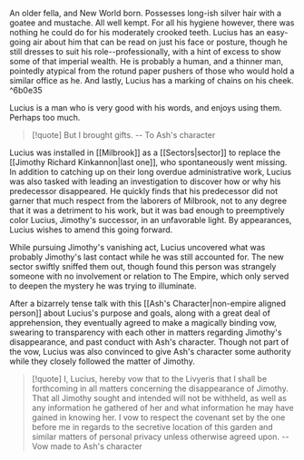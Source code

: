 An older fella, and New World born. Possesses long-ish silver hair with a goatee and mustache. All well kempt. For all his hygiene however, there was nothing he could do for his moderately crooked teeth. Lucius has an easy-going air about him that can be read on just his face or posture, though he still dresses to suit his role--professionally, with a hint of excess to show some of that imperial wealth. He is probably a human, and a thinner man, pointedly atypical from the rotund paper pushers of those who would hold a similar office as he. And lastly, Lucius has a marking of chains on his cheek. ^6b0e35

Lucius is a man who is very good with his words, and enjoys using them. Perhaps too much.
> [!quote] But I brought gifts.
> -- To Ash's character

Lucius was installed in [[Milbrook]] as a [[Sectors|sector]] to replace the [[Jimothy Richard Kinkannon|last one]], who spontaneously went missing. In addition to catching up on their long overdue administrative work, Lucius was also tasked with leading an investigation to discover how or why his predecessor disappeared. He quickly finds that his predecessor did not garner that much respect from the laborers of Milbrook, not to any degree that it was a detriment to his work, but it was bad enough to preemptively color Lucius, Jimothy's successor, in an unfavorable light. By appearances, Lucius wishes to amend this going forward.

While pursuing Jimothy's vanishing act, Lucius uncovered what was probably Jimothy's last contact while he was still accounted for. The new sector swiftly sniffed them out, though found this person was strangely someone with no involvement or relation to The Empire, which only served to deepen the mystery he was trying to illuminate.

After a bizarrely tense talk with this [[Ash's Character|non-empire aligned person]] about Lucius's purpose and goals, along with a great deal of apprehension, they eventually agreed to make a magically binding vow, swearing to transparency with each other in matters regarding Jimothy's disappearance, and past conduct with Ash's character. Though not part of the vow, Lucius was also convinced to give Ash's character some authority while they closely followed the matter of Jimothy.

> [!quote] I, Lucius, hereby vow that to the Livyeris that I shall be forthcoming in all matters concerning the disappearance of Jimothy. That all Jimothy sought and intended will not be withheld, as well as any information he gathered of her and what information he may have gained in knowing her. I vow to respect the covenant set by the one before me in regards to the secretive location of this garden and similar matters of personal privacy unless otherwise agreed upon.
> -- Vow made to Ash's character
